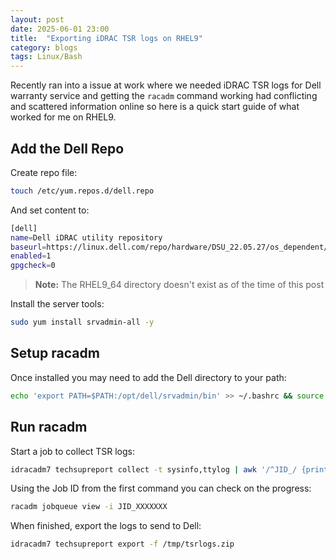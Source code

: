 ```yaml
---
layout: post
date: 2025-06-01 23:00
title:  "Exporting iDRAC TSR logs on RHEL9"
category: blogs
tags: Linux/Bash
---
```

Recently ran into a issue at work where we needed iDRAC TSR logs for Dell warranty service and getting the `racadm` command working had conflicting and scattered information online so here is a quick start guide of what worked for me on RHEL9.

Add the Dell Repo
-----------------
Create repo file:
```bash
touch /etc/yum.repos.d/dell.repo
```
And set content to:

```bash
[dell]
name=Dell iDRAC utility repository
baseurl=https://linux.dell.com/repo/hardware/DSU_22.05.27/os_dependent/RHEL8_64/
enabled=1
gpgcheck=0
```
> **Note:** The RHEL9_64 directory doesn't exist as of the time of this post

Install the server tools:
```bash
sudo yum install srvadmin-all -y
```

Setup racadm
------------
Once installed you may need to add the Dell directory to your path:

```bash
echo 'export PATH=$PATH:/opt/dell/srvadmin/bin' >> ~/.bashrc && source ~/.bashrc
```

Run racadm
----------
Start a job to collect TSR logs:
```bash
idracadm7 techsupreport collect -t sysinfo,ttylog | awk '/^JID_/ {print $3}'
```
Using the Job ID from the first command you can check on the progress:
```bash
racadm jobqueue view -i JID_XXXXXXX
```
When finished, export the logs to send to Dell:
```bash
idracadm7 techsupreport export -f /tmp/tsrlogs.zip
```
